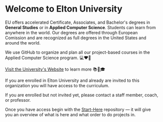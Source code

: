 # Welcome to Elton University

EU offers accelerated Certificate, Associates, and Bachelor's degrees in **General Studies** or in **Applied Computer Science**. Students can learn from anywhere in the world. Our degrees are offered through European Comission and are recognized as full degrees in the United States and around the world.

We use GitHub to organize and plan all our project-based courses in the Applied Computer Science program. 💻❤️🐙

[Visit the University's Website](https://www.elton.university) to learn more 📚📜🎓

If you are enrolled in Elton University and already are invited to this organization you will have access to the curriculum. 

If you are enrolled but not invited yet, please contact a staff member, coach, or professor.

Once you have access begin with the [Start-Here](https://github.com/Elton-University/Start-Here) repository — it will give you an overview of what is here and what order to do projects in.

